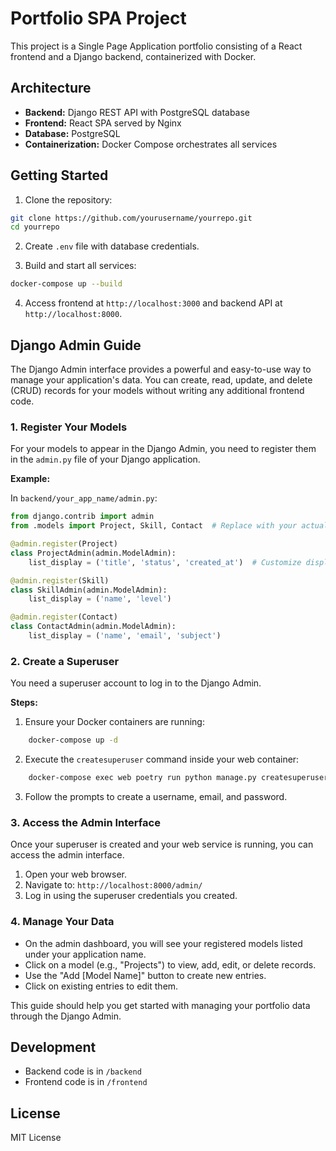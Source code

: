 # Portfolio SPA Project

This project is a Single Page Application portfolio consisting of a React frontend and a Django backend, containerized with Docker.

## Architecture

- **Backend:** Django REST API with PostgreSQL database
- **Frontend:** React SPA served by Nginx
- **Database:** PostgreSQL
- **Containerization:** Docker Compose orchestrates all services


## Getting Started

1. Clone the repository:

```bash
git clone https://github.com/yourusername/yourrepo.git
cd yourrepo
```

2. Create `.env` file with database credentials.

3. Build and start all services:

```bash
docker-compose up --build
```

4. Access frontend at `http://localhost:3000` and backend API at `http://localhost:8000`.


## Django Admin Guide

The Django Admin interface provides a powerful and easy-to-use way to manage your application's data. You can create, read, update, and delete (CRUD) records for your models without writing any additional frontend code.

### 1. Register Your Models

For your models to appear in the Django Admin, you need to register them in the `admin.py` file of your Django application.

**Example:**

In `backend/your_app_name/admin.py`:

```python
from django.contrib import admin
from .models import Project, Skill, Contact  # Replace with your actual models

@admin.register(Project)
class ProjectAdmin(admin.ModelAdmin):
    list_display = ('title', 'status', 'created_at')  # Customize displayed fields

@admin.register(Skill)
class SkillAdmin(admin.ModelAdmin):
    list_display = ('name', 'level')

@admin.register(Contact)
class ContactAdmin(admin.ModelAdmin):
    list_display = ('name', 'email', 'subject')
```

### 2. Create a Superuser

You need a superuser account to log in to the Django Admin.

**Steps:**

1. Ensure your Docker containers are running:

```bash
    docker-compose up -d
```

2. Execute the `createsuperuser` command inside your web container:

```bash
    docker-compose exec web poetry run python manage.py createsuperuser
```

3. Follow the prompts to create a username, email, and password.

### 3. Access the Admin Interface

Once your superuser is created and your web service is running, you can access the admin interface.

1. Open your web browser.
2. Navigate to: `http://localhost:8000/admin/`
3. Log in using the superuser credentials you created.

### 4. Manage Your Data

- On the admin dashboard, you will see your registered models listed under your application name.
- Click on a model (e.g., "Projects") to view, add, edit, or delete records.
- Use the "Add [Model Name]" button to create new entries.
- Click on existing entries to edit them.

This guide should help you get started with managing your portfolio data through the Django Admin.

## Development

- Backend code is in `/backend`
- Frontend code is in `/frontend`

## License

MIT License